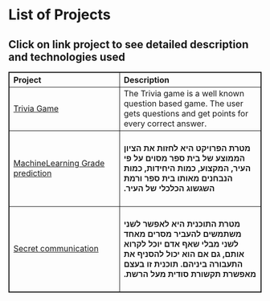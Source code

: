 # List of Projects


## Click on link project to see detailed description and technologies used
<table class=nb_table>
<tr><th class=width-nb>Project</th><th class=width-f>Description</th></tr>
<tr><td><a href='https://github.com/dking9876/Projects/tree/master/Trivia%20Game'>Trivia Game</a></td><td class=width-f>The Trivia game is a well known question based game. The user gets questions and get points for every correct answer.</td>
<tr><td><a href='https://github.com/dking9876/Projects/tree/master/Grade%20Prediction'>MachineLearning Grade prediction</a></td><td class=width-f><h4  dir='rtl'>מטרת הפרויקט היא לחזות את הציון הממוצע של בית ספר מסוים על פי העיר, המקצוע, כמות היחידות, כמות הנבחנים מאותו בית ספר ורמת השגשוג הכלכלי של העיר.</td>
<tr><td><a href='C:\Users\Daniel\Documents\GitHub\trivia\Secret Communication\ReadMe.md'>Secret communication</a></td><td class=width-f><h4  dir='rtl'>מטרת התוכנית היא לאפשר לשני משתמשים להעביר מסרים מאחד לשני מבלי שאף אדם יוכל לקרוא אותם, גם אם הוא יכול להסניף את התעבורה ביניהם. תוכנית זו בעצם מאפשרת תקשורת סודית מעל הרשת.

</table>
<style>
.nb_table, th, td {
  border: 1px solid; text-align: left; border-collapse=collapse;
  margin-left: auto; margin-right: auto;
}
.width-f {
  width: 500px !important;
}
.width-nb {
    width: 300px !important;
}
</style>